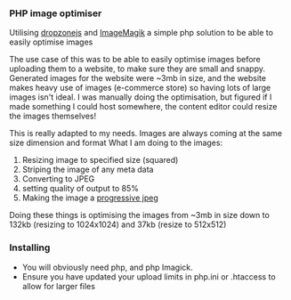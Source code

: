 ### PHP image optimiser
Utilising [dropzonejs](http://dropzonejs.com) and [ImageMagik](http://php.net/manual/en/book.imagick.php) a simple php solution to be able to easily optimise images

The use case of this was to be able to easily optimise images before uploading them to a website, to make sure they are small and snappy. Generated images for the website were ~3mb in size, and the website makes heavy use of images (e-commerce store) so having lots of large images isn't ideal. I was manually doing the optimisation, but figured if I made something I could host somewhere, the content editor could resize the images themselves!

This is really adapted to my needs. Images are always coming at the same size dimension and format
What I am doing to the images:
1. Resizing image to specified size (squared)
2. Striping the image of any meta data
3. Converting to JPEG
4. setting quality of output to 85%
5. Making the image a [progressive jpeg](https://optimus.keycdn.com/support/progressive-jpeg/)

Doing these things is optimising the images from ~3mb in size down to 132kb (resizing to 1024x1024) and 37kb (resize to 512x512)

### Installing
- You will obviously need php, and php Imagick.
- Ensure you have updated your upload limits in php.ini or .htaccess to allow for larger files